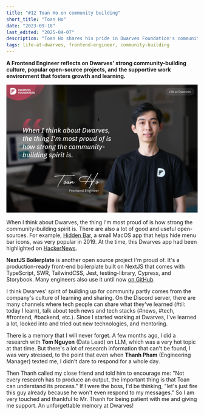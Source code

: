 ```yaml
---
title: "#12 Toan Ho on community building"
short_title: "Toan Ho"
date: "2023-09-18"
last_edited: "2025-04-07"
description: "Toan Ho shares his pride in Dwarves Foundation's community-building spirit, open-source contributions, and supportive work environment"
tags: life-at-dwarves, frontend-engineer, community-building
---
```


**A Frontend Engineer reflects on Dwarves' strong community-building culture, popular open-source projects, and the supportive work environment that fosters growth and learning.**

![Toan Ho - Frontend Engineer](assets/notion-image-1744012313237-lnuyg.webp)

When I think about Dwarves, the thing I'm most proud of is how strong the community-building spirit is. There are also a lot of good and useful open-sources. For example, [Hidden Bar](https://github.com/dwarvesf/hidden), a small MacOS app that helps hide menu bar icons, was very popular in 2019. At the time, this Dwarves app had been highlighted on [HackerNews](https://news.ycombinator.com/item?id=21794858).

**NextJS Boilerplate** is another open source project I'm proud of. It's a production-ready front-end boilerplate built on NextJS that comes with TypeScript, SWR, TailwindCSS, Jest, testing-library, Cypress, and Storybook. Many engineers also use it until now [on GitHub](https://github.com/dwarvesf/nextjs-boilerplate).

I think Dwarves' spirit of building up for community partly comes from the company's culture of learning and sharing. On the Discord server, there are many channels where tech people can share what they've learned (#til: today I learn), talk about tech news and tech stacks (#news, #tech, #frontend, #backend, etc.). Since I started working at Dwarves, I've learned a lot, looked into and tried out new technologies, and mentoring.

There is a memory that I will never forget. A few months ago, I did a research with **Tom Nguyen** (Data Lead) on LLM, which was a very hot topic at that time. But there's a lot of research information that can't be found, I was very stressed, to the point that even when **Thanh Pham** (Engineering Manager) texted me, I didn't dare to respond for a whole day.

Then Thanh called my close friend and told him to encourage me: "Not every research has to produce an output, the important thing is that Toan can understand its process." If I were the boss, I'd be thinking, "let's just fire this guy already because he won't even respond to my messages." So I am very touched and thankful to Mr. Thanh for being patient with me and giving me support. An unforgettable memory at Dwarves!
